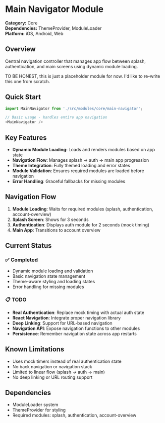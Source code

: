 # Main Navigator Module

**Category:** Core  
**Dependencies:** ThemeProvider, ModuleLoader  
**Platform:** iOS, Android, Web

## Overview
Central navigation controller that manages app flow between splash, authentication, and main screens using dynamic module loading.

TO BE HONEST, this is just a placeholder module for now. I'd like to re-write this one from scratch.

## Quick Start
```typescript
import MainNavigator from './src/modules/core/main-navigator';

// Basic usage - handles entire app navigation
<MainNavigator />
```

## Key Features

- **Dynamic Module Loading**: Loads and renders modules based on app state
- **Navigation Flow**: Manages splash → auth → main app progression  
- **Theme Integration**: Fully themed loading and error states
- **Module Validation**: Ensures required modules are loaded before navigation
- **Error Handling**: Graceful fallbacks for missing modules

## Navigation Flow

1. **Module Loading**: Waits for required modules (splash, authentication, account-overview)
2. **Splash Screen**: Shows for 3 seconds
3. **Authentication**: Displays auth module for 2 seconds (mock timing)
4. **Main App**: Transitions to account overview

## Current Status

### ✅ Completed
- Dynamic module loading and validation
- Basic navigation state management
- Theme-aware styling and loading states
- Error handling for missing modules

### 📋 TODO
- **Real Authentication**: Replace mock timing with actual auth state
- **React Navigation**: Integrate proper navigation library
- **Deep Linking**: Support for URL-based navigation
- **Navigation API**: Expose navigation functions to other modules
- **Persistence**: Remember navigation state across app restarts

## Known Limitations

- Uses mock timers instead of real authentication state
- No back navigation or navigation stack
- Limited to linear flow (splash → auth → main)
- No deep linking or URL routing support

## Dependencies
- ModuleLoader system
- ThemeProvider for styling
- Required modules: splash, authentication, account-overview